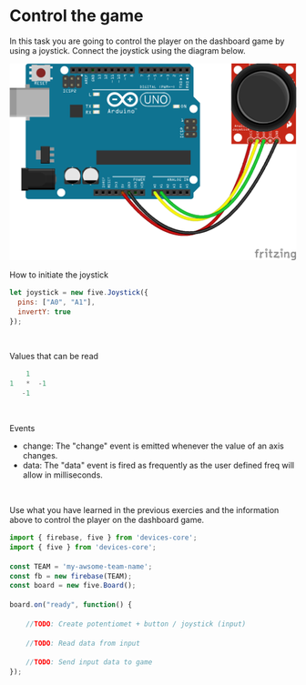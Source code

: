 # Control the game

In this task you are going to control the player on the dashboard game by using a joystick.
Connect the joystick using the diagram below.

![Joystick](https://raw.githubusercontent.com/rwaldron/johnny-five/master/docs/breadboard/joystick-sparkfun.png)

How to initiate the joystick

```js
let joystick = new five.Joystick({
  pins: ["A0", "A1"], 
  invertY: true
});
```
` `

Values that can be read

```js
    1
1   *  -1
   -1  
```
` `

Events
- change: The "change" event is emitted whenever the value of an axis changes.
- data: The "data" event is fired as frequently as the user defined freq will allow in milliseconds.

` `


Use what you have learned in the previous exercies and the information above to control the player on the dashboard game.


```js
import { firebase, five } from 'devices-core';
import { five } from 'devices-core';

const TEAM = 'my-awsome-team-name';
const fb = new firebase(TEAM);
const board = new five.Board();

board.on("ready", function() {

    //TODO: Create potentiomet + button / joystick (input)

    //TODO: Read data from input

    //TODO: Send input data to game
});
```